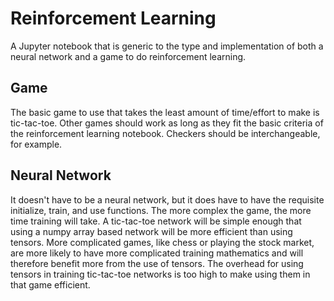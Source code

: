 # Reinforcement Learning
A Jupyter notebook that is generic to the type and implementation of both a neural network and a game to do reinforcement learning.

## Game
The basic game to use that takes the least amount of time/effort to make is tic-tac-toe. Other games should work as long as they fit the basic criteria of the reinforcement learning notebook. Checkers should be interchangeable, for example.

## Neural Network
It doesn't have to be a neural network, but it does have to have the requisite initialize, train, and use functions. The more complex the game, the more time training will take. A tic-tac-toe network will be simple enough that using a numpy array based network will be more efficient than using tensors. More complicated games, like chess or playing the stock market, are more likely to have more complicated training mathematics and will therefore benefit more from the use of tensors. The overhead for using tensors in training tic-tac-toe networks is too high to make using them in that game efficient.
